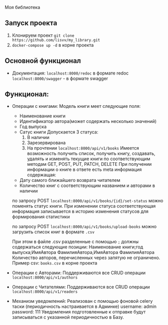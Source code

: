 Моя библиотека

## Запуск проекта
1. Клонируем проект `git clone https://github.com/lisvv/my_library.git`
2. `docker-compose up -d` в корне проекта

## Основной функционал

- Документация:
    `localhost:8000/redoc` в формате redoc
    `localhost:8000/swagger` - в формате swagger

## Функционал:

- Операции с книгами:
     Модель книги меет следующие поля:
     - Наименование книги
     - Идентификатор автора(может содержать несколько значений)
     - Год выпуска
     - Сатус книги
     Допускается 3 статуса:
       1. В наличии
       2. Зарезервирована
       3. На прочтении
    `localhost:8000/api/v1/books`
     Имеется возможность получить список, получить книгу, создавать, удалять и изменять текущие книги 
     по соответствующим методам GET, POST, PUT, PATCH, DELETE
     При получении информации о книге в ответе есть meta информация содержащая:
     - Дату самого ближайшего возврата читателем
     - Количество книг с соответствующим названием и авторами в наличии
     
     по запросу POST `localhost:8000/api/v1/books/{id}/set-status`
     можно поменять статус книги. 
     При изменении статуса соответствующая информация 
     записывается в историю изменения статусов для формирования статистики
     
     по запросу POST `localhost:8000/api/v1/books/upload-books`
     можно загрузить список книг в формате `.csv`

     При этом в файле .csv разделенные с помощью `;` должны содержаться следующие позиции:
     Наименование книги;год выпуска;ИмяАвтора ФамилияАвтора,ИмяАвтора ФамилияАвтора
     Количество авторов, перечисленных через запятую не ограничено.
     Пример csv: `books.csv` в корне проекта
- Операции с Авторами:
    Поддерживаются все CRUD операции
    `localhost:8000/api/v1/authors`

- Операции с Читателями:
    Поддерживаются все CRUD операции
    `localhost:8000/api/v1/readers`
    
- Механизм уведомлений:
    Реализован с помощью фоновой celery таски (периодичность настраивается в Админке)
    username: admin
    password: 111
    Уведомления подготовленные к отправке будут записываться с указанной
    периодичностью в Базу.
